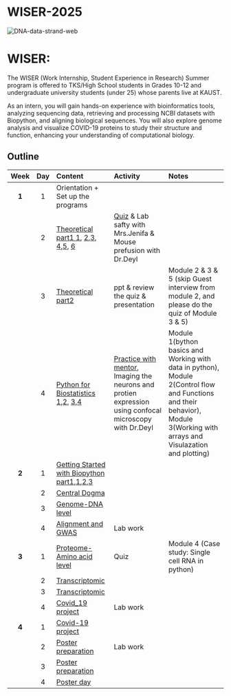 # WISER-2025

![DNA-data-strand-web](https://github.com/user-attachments/assets/7700c33d-3aed-477b-899e-75db501f02ff)

# WISER: 
The WISER (Work Internship, Student Experience in Research) Summer program is offered to TKS/High School students in Grades 10-12 and undergraduate university students (under 25) whose parents live at KAUST.

As an intern, you will gain hands-on experience with bioinformatics tools, analyzing sequencing data, retrieving and processing NCBI datasets with Biopython, and aligning biological sequences. You will also explore genome analysis and visualize COVID-19 proteins to study their structure and function, enhancing your understanding of computational biology.

## Outline

| Week | Day | Content | Activity | Notes |
| :---: | :---: | :--- | :--- | :--- |
| **1** | 1 | Orientation + Set up the programs |  |  |
|  | 2 | [Theoretical part1 1](https://www.youtube.com/watch?v=5MQdXjRPHmQ), [2](https://www.youtube.com/watch?v=zwibgNGe4aY),[3](https://www.youtube.com/watch?v=IePMXxQ-KWY), [4](https://www.youtube.com/watch?v=FNynz6Q12Bw),[5](https://www.youtube.com/watch?v=K1xnYFCZ9Yg), [6](https://www.youtube.com/watch?v=6tw_JVz_IEc) | [Quiz]() & Lab safty with Mrs.Jenifa & Mouse prefusion with Dr.Deyl |  |
|  | 3 | [Theoretical part2](https://www.coursera.org/learn/genetics-evolution/lecture/OCKVK/what-is-evolution-g) | ppt & review the quiz & presentation | Module 2 & 3 & 5 (skip Guest interview from module 2, and please do the quiz of Module 3 & 5)|
|  | 4 | [Python for Biostatistics 1](https://www.coursera.org/learn/introduction-python-scientific-computing/home/module/1),[2](https://drive.google.com/file/d/1WgI_aBCCqxiACYKSHhSfhOea2uVwmxfj/view?usp=sharing), [3](https://drive.google.com/file/d/1KnStUAtFeMfoA1VFmMFEGzO2fro5ByaF/view?usp=sharing),[4](https://drive.google.com/file/d/1Ue13OrVRrcOdZA8Pr1np67ojx4YN-RWv/view?usp=sharing) | [Practice with mentor](https://drive.google.com/file/d/1W3E2Jpd7cnxrqlcAZ5NIPOIAmb1uPKIq/view?usp=drive_link), Imaging the neurons and protien expression using confocal microscopy with Dr.Deyl | Module 1(bython basics and Working with data in python), Module 2(Control flow and Functions and their behavior), Module 3(Working with arrays and Visulazation and plotting)  |
| **2** | 1 | [Getting Started with Biopython part1](https://drive.google.com/file/d/1KgW-qeA0Id8QoMQYoHui5ZHKrBhqz6Kq/view?usp=sharing),[1](https://david-boo.github.io/biopython-tutorial-first/),[2](https://drive.google.com/file/d/1Sn-u3DTfi_prjXp8fxKGiPPMZsx0okof/view?usp=sharing),[3](https://drive.google.com/file/d/1z27F1s20YBj4XhHbKxDXQa56Pevieg3J/view?usp=sharing) |  |  |
|  | 2 | [Central Dogma](https://drive.google.com/file/d/1JT8mmurmd0GT3pbg4vy7UNxRZb5Po_-A/view?usp=sharing) |  |  |
|  | 3 | [Genome-DNA level]() |  |  |
|  | 4 | [Alignment and GWAS]() | Lab work |  |
| **3** | 1 | [Proteome-Amino acid level]() | Quiz | Module 4 (Case study: Single cell RNA in python) |
|  | 2 | [Transcriptomic](https://www.coursera.org/learn/fundamental-skills-in-bioinformatics/home/module/4) |  |  |
|  | 3 | [Transcriptomic](https://drive.google.com/file/d/1sw5Knh8dk5BVVpIDnj_VWVKaQu8DbC-z/view?usp=sharing) |  |  |
|  | 4 | [Covid_19 project]() | Lab work |  |
| **4** | 1 | [Covid-19 project]() |  |  |
|  | 2 | [Poster preparation]() | Lab work |  |
|  | 3 | [Poster preparation]() |  |  |
|  | 4 | [Poster day]() |  |  |


